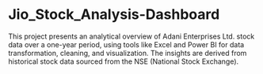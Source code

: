 # Jio_Stock_Analysis-Dashboard
This project presents an analytical overview of Adani Enterprises Ltd. stock data over a one-year period, using tools like Excel and Power BI for data transformation, cleaning, and visualization. The insights are derived from historical stock data sourced from the NSE (National Stock Exchange).
